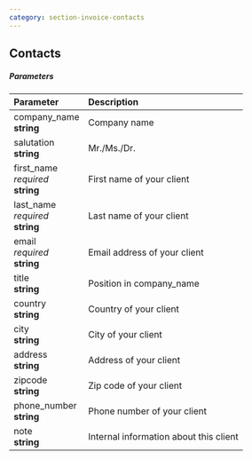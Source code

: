 ```yaml
---
category: section-invoice-contacts
---
```


## Contacts

##### Parameters

| Parameter | Description |
|:---|:---|
|company_name<br>**string**| Company name |
|salutation<br>**string**| Mr./Ms./Dr. |
|first_name<br>*required*<br>**string**| First name of your client |
|last_name<br>*required*<br>**string**| Last name of your client |
|email<br>*required*<br>**string**| Email address of your client |
|title<br>**string**| Position in company_name |
|country<br>**string**| Country of your client |
|city<br>**string**| City of your client |
|address<br>**string**| Address of your client |
|zipcode<br>**string**| Zip code of your client |
|phone_number<br>**string**| Phone number of your client |
|note<br>**string**| Internal information about this client |
